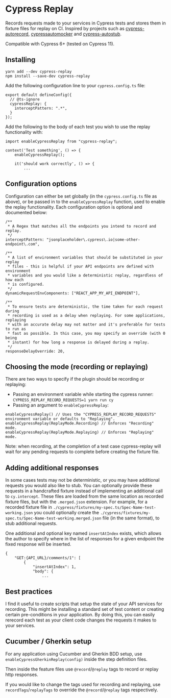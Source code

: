Cypress Replay
===

Records requests made to your services in Cypress tests and stores them in fixture files for replay on CI.
Inspired by projects such as [cypress-autorecord](https://github.com/Nanciee/cypress-autorecord), [cypressautomocker](https://github.com/scottschafer/cypressautomocker) and [cypress-autostub](https://github.com/dan-cooke/cypress-autostub).

Compatible with Cypress 6+ (tested on Cypress 11).

## Installing

```
yarn add --dev cypress-replay
npm install --save-dev cypress-replay
```

Add the following configuration line to your `cypress.config.ts` file:

```
export default defineConfig({
  // @ts-ignore
  cypressReplay: {
    interceptPattern: ".*",
  }
});
```

Add the following to the body of each test you wish to use the replay functionality with:

```
import enableCypressReplay from "cypress-replay";

context('Test something', () => {
    enableCypressReplay();

    it('should work correctly', () => {
        ...
```

## Configuration options

Configuration can either be set globally (in the `cypress.config.ts` file as above), or be passed in to the
`enableCypressReplay` function, used to enable the replay functionality. Each configuration option is optional and
documented below:

```
/**
 * A Regex that matches all the endpoints you intend to record and replay.
 */
interceptPattern: "jsonplaceholder\.cypress\.io|some-other-endpoint\.com",

/**
 * A list of environment variables that should be substituted in your replay
 * files - this is helpful if your API endpoints are defined with environment
 * variables and you would like a deterministic replay, regardless of how each
 * is configured.
 */
dynamicRequestEnvComponents: ["REACT_APP_MY_API_ENDPOINT"],

/**
 * To ensure tests are deterministic, the time taken for each request during
 * recording is used as a delay when replaying. For some applications, replaying
 * with an accurate delay may not matter and it's preferable for tests to run as
 * fast as possible. In this case, you may specify an override (with 0 being
 * instant) for how long a response is delayed during a replay.  
 */
responseDelayOverride: 20,
```

## Choosing the mode (recording or replaying)

There are two ways to specify if the plugin should be recording or replaying:

* Passing an environment variable while starting the cypress runner: `CYPRESS_REPLAY_RECORD_REQUESTS=1 yarn run cy`
* Passing an argument to `enableCypressReplay`:

```
enableCypressReplay() // Uses the "CYPRESS_REPLAY_RECORD_REQUESTS" environment variable or defaults to "Replaying".
enableCypressReplay(ReplayMode.Recording) // Enforces "Recording" mode.
enableCypressReplay(ReplayMode.Replaying) // Enforces "Replaying" mode.
```

Note: when recording, at the completion of a test case cypress-replay will wait for any pending requests to complete
before creating the fixture file.

## Adding additional responses

In some cases tests may not be deterministic, or you may have additional requests you would also like to stub. You can
optionally provide these requests in a handcrafted fixture instead of implementing an additional call to `cy.intercept`.
These files are loaded from the same location as recorded fixture files, but with the `.merged.json` extension. For
example, for a recorded fixture file in `./cypress/fixtures/my-spec.ts/Spec-Name-test-working.json` you could optionally
create the `./cypress/fixtures/my-spec.ts/Spec-Name-test-working.merged.json` file (in the same format), to stub
additional requests.

One additional and optional key named `insertAtIndex` exists, which allows the author to specify where in the list of
responses for a given endpoint the fixed response will be inserted.

```
{
    "GET:{API_URL}/comments/1": [
        {
            "insertAtIndex": 1,
            "body": {
                ...
```

## Best practices

I find it useful to create scripts that setup the state of your API services for recording. This might be installing a
standard set of test content or creating certain pre-conditions in your application. By doing this, you can easily
rerecord each test as your client code changes the requests it makes to your services.

## Cucumber / Gherkin setup

For any application using Cucumber and Gherkin BDD setup, use ``enableCypressGherkinReplay(config)`` inside the step definition files. 

Then inside the feature files use ``@record``/``@replay`` tags to record or replay http responses.

If you would like to change the tags used for recording and replaying, use ``recordTags``/``replayTags`` to override the ``@record``/``@replay`` tags respectively.
